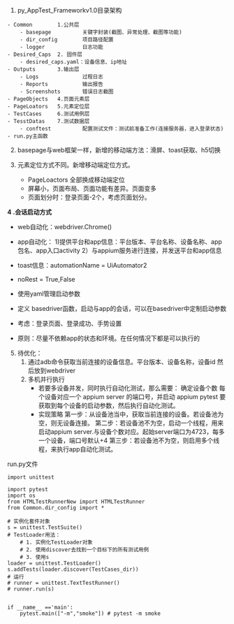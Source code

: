 1. py_AppTest_Frameworkv1.0目录架构
```
- Common        1.公共层
    - basepage          关键字封装(截图、异常处理、截图等功能)
    - dir_config        项目路径配置
    - logger            日志功能
- Desired_Caps  2. 固件层
    - desired_caps.yaml：设备信息、ip地址
- Outputs       3.输出层
    - Logs              过程日志
    - Reports           输出报告
    - Screenshots       错误日志截图
- PageObjects   4.页面元素层
- PageLoators   5.元素定位层
- TestCases     6.测试用例层
- TesstDatas    7.测试数据层
    - conftest          配置测试文件：测试前准备工作(连接服务器，进入登录状态)
- run.py主函数
```

2. basepage与web框架一样，新增的移动端方法：滑屏、toast获取、h5切换

3. 元素定位方式不同。新增移动端定位方式。
    - PageLoactors 全部换成移动端定位
    - 屏幕小，页面布局、页面功能有差异。页面变多
    - 页面划分时：登录页面-2个，考虑页面划分。
    
**4 .会话启动方式**
- web自动化：webdriver.Chrome()
- app自动化：
  1)提供平台和app信息：平台版本、平台名称、设备名称、app包名、app入口activity
  2）与appium服务进行连接，并发送平台和app信息
- toast信息：automationName = UiAutomator2
- noRest = True,False
 
- 使用yaml管理启动参数
- 定义 basedriver函数，启动与app的会话，可以在basedriver中定制启动参数

- 考虑：登录页面、登录成功、手势设置
- 原则：尽量不依赖app的状态和环境。在任何情况下都是可以执行的

5. 待优化：
    1. 通过adb命令获取当前连接的设备信息。平台版本、设备名称，设备id
        然后放到webdriver
    2. 多机并行执行 
        - 若要多设备并发，同时执行自动化测试，那么需要：
            确定设备个数
            每个设备对应一个 appium server 的端口号，并启动 appium
            pytest 要获取到每个设备的启动参数，然后执行自动化测试。  
        - 实现策略
            第一步：从设备池当中，获取当前连接的设备。若设备池为空，则无设备连接。
            第二步：若设备池不为空，启动一个线程，用来启动appium server.与设备个数对应。起始server端口为4723，每多一个设备，端口号默认+4
            第三步：若设备池不为空，则启用多个线程，来执行app自动化测试。
            
            
run.py文件
```
import unittest

import pytest
import os
from HTMLTestRunnerNew import HTMLTestRunner
from Common.dir_config import *

# 实例化套件对象
s = unittest.TestSuite()
# TestLoader用法：
    # 1. 实例化TestLoader对象
    # 2. 使用discover去找到一个目标下的所有测试用例
    # 3. 使用s
loader = unittest.TestLoader()
s.addTests(loader.discover(TestCases_dir))
# 运行
# runner = unittest.TextTestRunner()
# runner.run(s)


if __name__ =='main':
    pytest.main(["-m","smoke"]) # pytest -m smoke
```

